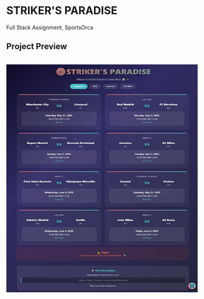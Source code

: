 # STRIKER'S PARADISE
Full Stack Assignment, SportsOrca

## Project Preview
&nbsp;
<a><img src="strikers_paradise.jpeg" height="600" width="600" /></a>
